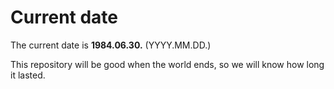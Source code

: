 # Current date

The current date is **1984.06.30.** (YYYY.MM.DD.)

This repository will be good when the world ends, so we will know how long it lasted.